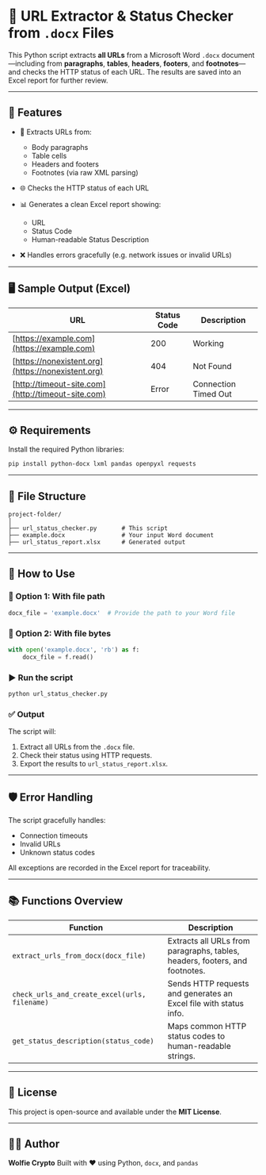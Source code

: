 # 🔗 URL Extractor & Status Checker from `.docx` Files

This Python script extracts **all URLs** from a Microsoft Word `.docx` document—including from **paragraphs**, **tables**, **headers**, **footers**, and **footnotes**—and checks the HTTP status of each URL. The results are saved into an Excel report for further review.

---

## 📌 Features

* 📄 Extracts URLs from:

  * Body paragraphs
  * Table cells
  * Headers and footers
  * Footnotes (via raw XML parsing)
* 🌐 Checks the HTTP status of each URL
* 📊 Generates a clean Excel report showing:

  * URL
  * Status Code
  * Human-readable Status Description
* ❌ Handles errors gracefully (e.g. network issues or invalid URLs)

---

## 🖥️ Sample Output (Excel)

| URL                                                | Status Code | Description          |
| -------------------------------------------------- | ----------- | -------------------- |
| [https://example.com](https://example.com)         | 200         | Working              |
| [https://nonexistent.org](https://nonexistent.org) | 404         | Not Found            |
| [http://timeout-site.com](http://timeout-site.com) | Error       | Connection Timed Out |

---

## ⚙️ Requirements

Install the required Python libraries:

```bash
pip install python-docx lxml pandas openpyxl requests
```

---

## 📂 File Structure

```
project-folder/
│
├── url_status_checker.py       # This script
├── example.docx                # Your input Word document
├── url_status_report.xlsx      # Generated output
```

---

## 🚀 How to Use

### 🔧 Option 1: With file path

```python
docx_file = 'example.docx'  # Provide the path to your Word file
```

### 🔧 Option 2: With file bytes

```python
with open('example.docx', 'rb') as f:
    docx_file = f.read()
```

### ▶️ Run the script

```bash
python url_status_checker.py
```

### ✅ Output

The script will:

1. Extract all URLs from the `.docx` file.
2. Check their status using HTTP requests.
3. Export the results to `url_status_report.xlsx`.

---

## 🛡️ Error Handling

The script gracefully handles:

* Connection timeouts
* Invalid URLs
* Unknown status codes

All exceptions are recorded in the Excel report for traceability.

---

## 📚 Functions Overview

| Function                                      | Description                                                                 |
| --------------------------------------------- | --------------------------------------------------------------------------- |
| `extract_urls_from_docx(docx_file)`           | Extracts all URLs from paragraphs, tables, headers, footers, and footnotes. |
| `check_urls_and_create_excel(urls, filename)` | Sends HTTP requests and generates an Excel file with status info.           |
| `get_status_description(status_code)`         | Maps common HTTP status codes to human-readable strings.                    |

---

## 📃 License

This project is open-source and available under the **MIT License**.

---

## 👨‍💻 Author

**Wolfie Crypto**
Built with ❤️ using Python, `docx`, and `pandas`
